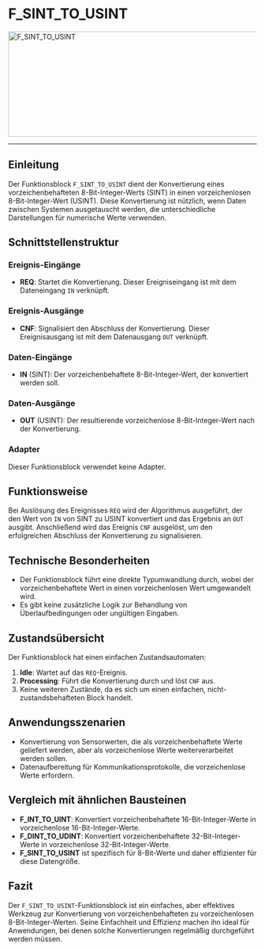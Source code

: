 # F_SINT_TO_USINT

<img width="1450" height="213" alt="F_SINT_TO_USINT" src="https://github.com/user-attachments/assets/e1008d5b-c1c4-4a42-8bfd-7d328b59eced" />

* * * * * * * * * *
## Einleitung
Der Funktionsblock `F_SINT_TO_USINT` dient der Konvertierung eines vorzeichenbehafteten 8-Bit-Integer-Werts (SINT) in einen vorzeichenlosen 8-Bit-Integer-Wert (USINT). Diese Konvertierung ist nützlich, wenn Daten zwischen Systemen ausgetauscht werden, die unterschiedliche Darstellungen für numerische Werte verwenden.

## Schnittstellenstruktur

### **Ereignis-Eingänge**
- **REQ**: Startet die Konvertierung. Dieser Ereigniseingang ist mit dem Dateneingang `IN` verknüpft.

### **Ereignis-Ausgänge**
- **CNF**: Signalisiert den Abschluss der Konvertierung. Dieser Ereignisausgang ist mit dem Datenausgang `OUT` verknüpft.

### **Daten-Eingänge**
- **IN** (SINT): Der vorzeichenbehaftete 8-Bit-Integer-Wert, der konvertiert werden soll.

### **Daten-Ausgänge**
- **OUT** (USINT): Der resultierende vorzeichenlose 8-Bit-Integer-Wert nach der Konvertierung.

### **Adapter**
Dieser Funktionsblock verwendet keine Adapter.

## Funktionsweise
Bei Auslösung des Ereignisses `REQ` wird der Algorithmus ausgeführt, der den Wert von `IN` von SINT zu USINT konvertiert und das Ergebnis an `OUT` ausgibt. Anschließend wird das Ereignis `CNF` ausgelöst, um den erfolgreichen Abschluss der Konvertierung zu signalisieren.

## Technische Besonderheiten
- Der Funktionsblock führt eine direkte Typumwandlung durch, wobei der vorzeichenbehaftete Wert in einen vorzeichenlosen Wert umgewandelt wird.
- Es gibt keine zusätzliche Logik zur Behandlung von Überlaufbedingungen oder ungültigen Eingaben.

## Zustandsübersicht
Der Funktionsblock hat einen einfachen Zustandsautomaten:
1. **Idle**: Wartet auf das `REQ`-Ereignis.
2. **Processing**: Führt die Konvertierung durch und löst `CNF` aus.
3. Keine weiteren Zustände, da es sich um einen einfachen, nicht-zustandsbehafteten Block handelt.

## Anwendungsszenarien
- Konvertierung von Sensorwerten, die als vorzeichenbehaftete Werte geliefert werden, aber als vorzeichenlose Werte weiterverarbeitet werden sollen.
- Datenaufbereitung für Kommunikationsprotokolle, die vorzeichenlose Werte erfordern.

## Vergleich mit ähnlichen Bausteinen
- **F_INT_TO_UINT**: Konvertiert vorzeichenbehaftete 16-Bit-Integer-Werte in vorzeichenlose 16-Bit-Integer-Werte.
- **F_DINT_TO_UDINT**: Konvertiert vorzeichenbehaftete 32-Bit-Integer-Werte in vorzeichenlose 32-Bit-Integer-Werte.
- **F_SINT_TO_USINT** ist spezifisch für 8-Bit-Werte und daher effizienter für diese Datengröße.

## Fazit
Der `F_SINT_TO_USINT`-Funktionsblock ist ein einfaches, aber effektives Werkzeug zur Konvertierung von vorzeichenbehafteten zu vorzeichenlosen 8-Bit-Integer-Werten. Seine Einfachheit und Effizienz machen ihn ideal für Anwendungen, bei denen solche Konvertierungen regelmäßig durchgeführt werden müssen.
